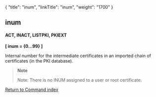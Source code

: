 {
    "title": "inum",
    "linkTitle": "inum",
    "weight": "1700"
}<span id="inum"></span>

inum
----

#### ACT, INACT, LISTPKI, PKIEXT

****[ inum = {0...99} ]****

Internal number for the intermediate certificates in an imported chain of certificates (in the PKI database).

> **Note**
>
> Note: There is no INUM assigned to a user or root certificate.

[Return to Command index](../../)
